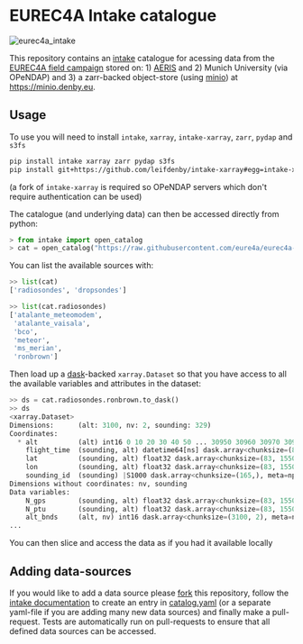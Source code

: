 # EUREC4A Intake catalogue

![eurec4a_intake](https://github.com/eurec4a/eurec4a-intake/workflows/eurec4a_intake/badge.svg)

This repository contains an [intake](https://github.com/intake/intake)
catalogue for acessing data from  the [EUREC4A field
campaign](http://eurec4a.eu/) stored on: 1)
[AERIS](https://observations.ipsl.fr/aeris/eurec4a/#/) and 2) Munich
University (via OPeNDAP) and 3) a zarr-backed
object-store (using [minio](https://min.io)) at https://minio.denby.eu.


## Usage

To use you will need to install `intake`, `xarray`, `intake-xarray`,
`zarr`, `pydap` and `s3fs`

```bash
pip install intake xarray zarr pydap s3fs
pip install git+https://github.com/leifdenby/intake-xarray#egg=intake-xarray
```
(a fork of `intake-xarray` is required so OPeNDAP servers which don't require
authentication can be used)

The catalogue (and underlying data) can then be accessed directly from python:

```python
> from intake import open_catalog
> cat = open_catalog("https://raw.githubusercontent.com/eure4a/eurec4a-intake/master/catalog.yml")
```

You can list the available sources with:
```python
>> list(cat)
['radiosondes', 'dropsondes']

>> list(cat.radiosondes)
['atalante_meteomodem',
 'atalante_vaisala',
 'bco',
 'meteor',
 'ms_merian',
 'ronbrown']
```

Then load up a [dask](https://github.com/dask/dask)-backed `xarray.Dataset` so
that you have access to all the available variables and attributes in the
dataset:

```python
>> ds = cat.radiosondes.ronbrown.to_dask()
>> ds
<xarray.Dataset>
Dimensions:      (alt: 3100, nv: 2, sounding: 329)
Coordinates:
  * alt          (alt) int16 0 10 20 30 40 50 ... 30950 30960 30970 30980 30990
    flight_time  (sounding, alt) datetime64[ns] dask.array<chunksize=(83, 775), meta=np.ndarray>
    lat          (sounding, alt) float32 dask.array<chunksize=(83, 1550), meta=np.ndarray>
    lon          (sounding, alt) float32 dask.array<chunksize=(83, 1550), meta=np.ndarray>
    sounding_id  (sounding) |S1000 dask.array<chunksize=(165,), meta=np.ndarray>
Dimensions without coordinates: nv, sounding
Data variables:
    N_gps        (sounding, alt) float32 dask.array<chunksize=(83, 1550), meta=np.ndarray>
    N_ptu        (sounding, alt) float32 dask.array<chunksize=(83, 1550), meta=np.ndarray>
    alt_bnds     (alt, nv) int16 dask.array<chunksize=(3100, 2), meta=np.ndarray>
...
```

You can then slice and access the data as if you had it available locally

## Adding data-sources

If you would like to add a data source please [fork]() this repository,
follow the [intake documentation]() to create an entry in
[catalog.yaml](catalog.yaml) (or a separate yaml-file if you are adding many
new data sources) and finally make a pull-request. Tests are automatically run
on pull-requests to ensure that all defined data sources can be accessed.
